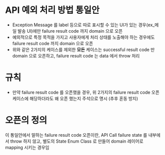 # API 예외 처리 방법 통일안

- Exception Message 를 label 등으로 따로 표시할 수 있는 UI가 있는 경우(ex_메일 발송 UI)에만 
  failure result code 까지 domain 으로 오픈
- 예외적으로 특정 목적을 가지고 사용자에게 처리 상태를 노출해야 하는 경우에도
  failure result code 까지 domain 으로 오픈
- 위와 같은 2가지의 케이스를 제외한 **모든** 케이스는 successful result code 만 domain 으로 오픈하고, 
  failure result code 는 data 에서 throw 처리

# 규칙

- 만약 failure result code 를 오픈했을 경우, 위 2가지의 failure result code 오픈 케이스에 해당하더라도 
왜 오픈 했는지 주석으로 명시 (추후 혼동 방지)

# 오픈의 정의

이 통일안에서 말하는 failure result code 오픈이란, API Call failure state 를 내부에서 throw 하지 않고,
별도의 State Enum Class 로 만들어 domain 레이어로 mapping 시키는 경우임
